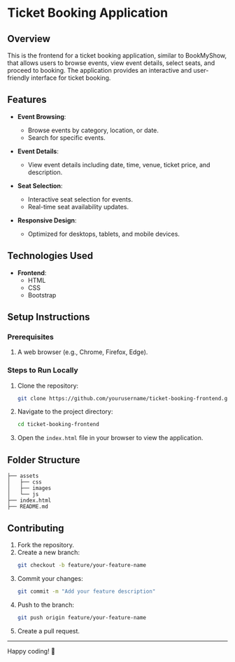 # Ticket Booking Application

## Overview
This is the frontend for a ticket booking application, similar to BookMyShow, that allows users to browse events, view event details, select seats, and proceed to booking. The application provides an interactive and user-friendly interface for ticket booking.

## Features
- **Event Browsing**:
  - Browse events by category, location, or date.
  - Search for specific events.

- **Event Details**:
  - View event details including date, time, venue, ticket price, and description.

- **Seat Selection**:
  - Interactive seat selection for events.
  - Real-time seat availability updates.

- **Responsive Design**:
  - Optimized for desktops, tablets, and mobile devices.

## Technologies Used
- **Frontend**:
  - HTML
  - CSS
  - Bootstrap

## Setup Instructions

### Prerequisites
1. A web browser (e.g., Chrome, Firefox, Edge).

### Steps to Run Locally
1. Clone the repository:
   ```bash
   git clone https://github.com/yourusername/ticket-booking-frontend.git
   ```

2. Navigate to the project directory:
   ```bash
   cd ticket-booking-frontend
   ```

3. Open the `index.html` file in your browser to view the application.

## Folder Structure
```
├── assets
│   ├── css
│   ├── images
│   └── js
├── index.html
├── README.md
```

## Contributing
1. Fork the repository.
2. Create a new branch:
   ```bash
   git checkout -b feature/your-feature-name
   ```
3. Commit your changes:
   ```bash
   git commit -m "Add your feature description"
   ```
4. Push to the branch:
   ```bash
   git push origin feature/your-feature-name
   ```
5. Create a pull request.
---

Happy coding! 🎉
